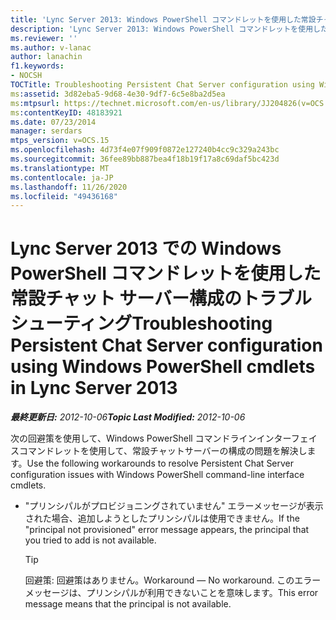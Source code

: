 ```yaml
---
title: 'Lync Server 2013: Windows PowerShell コマンドレットを使用した常設チャット サーバー構成のトラブルシューティング'
description: 'Lync Server 2013: Windows PowerShell コマンドレットを使用した常設チャットサーバー構成のトラブルシューティング'
ms.reviewer: ''
ms.author: v-lanac
author: lanachin
f1.keywords:
- NOCSH
TOCTitle: Troubleshooting Persistent Chat Server configuration using Windows PowerShell cmdlets
ms:assetid: 3d82eba5-9d68-4e30-9df7-6c5e8ba2d5ea
ms:mtpsurl: https://technet.microsoft.com/en-us/library/JJ204826(v=OCS.15)
ms:contentKeyID: 48183921
ms.date: 07/23/2014
manager: serdars
mtps_version: v=OCS.15
ms.openlocfilehash: 4d73f4e07f909f0872e127240b4cc9c329a243bc
ms.sourcegitcommit: 36fee89bb887bea4f18b19f17a8c69daf5bc423d
ms.translationtype: MT
ms.contentlocale: ja-JP
ms.lasthandoff: 11/26/2020
ms.locfileid: "49436168"
---
```

# <a name="troubleshooting-persistent-chat-server-configuration-using-windows-powershell-cmdlets-in-lync-server-2013"></a><span data-ttu-id="f959d-103">Lync Server 2013 での Windows PowerShell コマンドレットを使用した常設チャット サーバー構成のトラブルシューティング</span><span class="sxs-lookup"><span data-stu-id="f959d-103">Troubleshooting Persistent Chat Server configuration using Windows PowerShell cmdlets in Lync Server 2013</span></span>

<div data-xmlns="http://www.w3.org/1999/xhtml">

<div class="topic" data-xmlns="http://www.w3.org/1999/xhtml" data-msxsl="urn:schemas-microsoft-com:xslt" data-cs="https://msdn.microsoft.com/">

<div data-asp="https://msdn2.microsoft.com/asp">



</div>

<div id="mainSection">

<div id="mainBody"><span data-ttu-id="f959d-104">

<span> </span></span><span class="sxs-lookup"><span data-stu-id="f959d-104">

<span> </span></span></span>

<span data-ttu-id="f959d-105">_**最終更新日:** 2012-10-06_</span><span class="sxs-lookup"><span data-stu-id="f959d-105">_**Topic Last Modified:** 2012-10-06_</span></span>

<span data-ttu-id="f959d-106">次の回避策を使用して、Windows PowerShell コマンドラインインターフェイスコマンドレットを使用して、常設チャットサーバーの構成の問題を解決します。</span><span class="sxs-lookup"><span data-stu-id="f959d-106">Use the following workarounds to resolve Persistent Chat Server configuration issues with Windows PowerShell command-line interface cmdlets.</span></span>

  - <span data-ttu-id="f959d-107">"プリンシパルがプロビジョニングされていません" エラーメッセージが表示された場合、追加しようとしたプリンシパルは使用できません。</span><span class="sxs-lookup"><span data-stu-id="f959d-107">If the "principal not provisioned" error message appears, the principal that you tried to add is not available.</span></span>
    
    <div>
    

    > [!TIP]  
    > <span data-ttu-id="f959d-108">回避策: 回避策はありません。</span><span class="sxs-lookup"><span data-stu-id="f959d-108">Workaround — No workaround.</span></span> <span data-ttu-id="f959d-109">このエラーメッセージは、プリンシパルが利用できないことを意味します。</span><span class="sxs-lookup"><span data-stu-id="f959d-109">This error message means that the principal is not available.</span></span>

    
    <span data-ttu-id="f959d-110"></div>

</div>

<span> </span>

</div>

</div>

</span><span class="sxs-lookup"><span data-stu-id="f959d-110"></div>

</div>

<span> </span>

</div>

</div>

</span></span></div>

